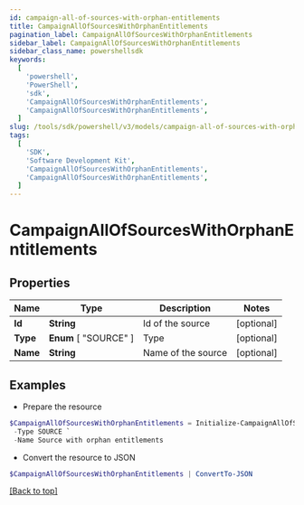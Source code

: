 ```yaml
---
id: campaign-all-of-sources-with-orphan-entitlements
title: CampaignAllOfSourcesWithOrphanEntitlements
pagination_label: CampaignAllOfSourcesWithOrphanEntitlements
sidebar_label: CampaignAllOfSourcesWithOrphanEntitlements
sidebar_class_name: powershellsdk
keywords:
  [
    'powershell',
    'PowerShell',
    'sdk',
    'CampaignAllOfSourcesWithOrphanEntitlements',
    'CampaignAllOfSourcesWithOrphanEntitlements',
  ]
slug: /tools/sdk/powershell/v3/models/campaign-all-of-sources-with-orphan-entitlements
tags:
  [
    'SDK',
    'Software Development Kit',
    'CampaignAllOfSourcesWithOrphanEntitlements',
    'CampaignAllOfSourcesWithOrphanEntitlements',
  ]
---
```


# CampaignAllOfSourcesWithOrphanEntitlements

## Properties

| Name     | Type                  | Description        | Notes      |
| -------- | --------------------- | ------------------ | ---------- |
| **Id**   | **String**            | Id of the source   | [optional] |
| **Type** | **Enum** [ "SOURCE" ] | Type               | [optional] |
| **Name** | **String**            | Name of the source | [optional] |

## Examples

- Prepare the resource

```powershell
$CampaignAllOfSourcesWithOrphanEntitlements = Initialize-CampaignAllOfSourcesWithOrphanEntitlements  -Id 2c90ad2a70ace7d50170acf22ca90010 `
 -Type SOURCE `
 -Name Source with orphan entitlements
```

- Convert the resource to JSON

```powershell
$CampaignAllOfSourcesWithOrphanEntitlements | ConvertTo-JSON
```

[[Back to top]](#)
